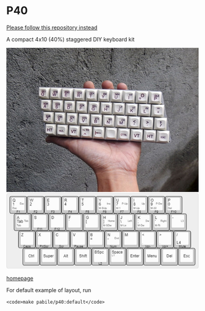 # P40 

[Please follow this repository instead](https://github.com/pabile/qmk_firmware/tree/master/keyboards/pabile/p40)

A compact 4x10 (40%) staggered DIY keyboard kit

![prototype photo1](https://github.com/pabile/Pabile40/blob/master/_bak/web-DSCN9033.jpg)
![layers](https://github.com/pabile/Pabile40/blob/master/_bak/p40-layers.jpg)

[homepage](https://pabileonline.blogspot.com/search/label/pabile40)

For default example of layout, run

    <code>make pabile/p40:default</code>
